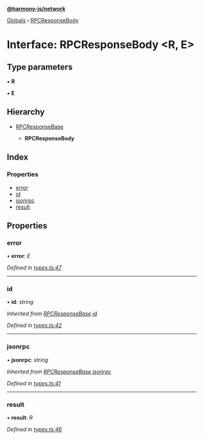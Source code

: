 **[@harmony-js/network](../README.md)**

[Globals](../README.md) › [RPCResponseBody](rpcresponsebody.md)

# Interface: RPCResponseBody <**R, E**>

## Type parameters

▪ **R**

▪ **E**

## Hierarchy

* [RPCResponseBase](rpcresponsebase.md)

  * **RPCResponseBody**

## Index

### Properties

* [error](rpcresponsebody.md#error)
* [id](rpcresponsebody.md#id)
* [jsonrpc](rpcresponsebody.md#jsonrpc)
* [result](rpcresponsebody.md#result)

## Properties

###  error

• **error**: *E*

*Defined in [types.ts:47](https://github.com/FireStack-Lab/Harmony-sdk-core/blob/d840c02/packages/harmony-network/src/types.ts#L47)*

___

###  id

• **id**: *string*

*Inherited from [RPCResponseBase](rpcresponsebase.md).[id](rpcresponsebase.md#id)*

*Defined in [types.ts:42](https://github.com/FireStack-Lab/Harmony-sdk-core/blob/d840c02/packages/harmony-network/src/types.ts#L42)*

___

###  jsonrpc

• **jsonrpc**: *string*

*Inherited from [RPCResponseBase](rpcresponsebase.md).[jsonrpc](rpcresponsebase.md#jsonrpc)*

*Defined in [types.ts:41](https://github.com/FireStack-Lab/Harmony-sdk-core/blob/d840c02/packages/harmony-network/src/types.ts#L41)*

___

###  result

• **result**: *R*

*Defined in [types.ts:46](https://github.com/FireStack-Lab/Harmony-sdk-core/blob/d840c02/packages/harmony-network/src/types.ts#L46)*